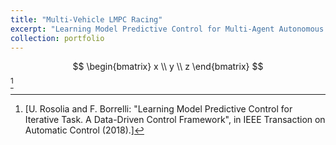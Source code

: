 ```yaml
---
title: "Multi-Vehicle LMPC Racing"
excerpt: "Learning Model Predictive Control for Multi-Agent Autonomous Racing <br/><img src='/images/LMPC_fpic.jpg'>"
collection: portfolio
---
```



$$ \begin{bmatrix} x \\ y \\ z \end{bmatrix} $$ [^fn1]

[^fn1]: [U. Rosolia and F. Borrelli: "Learning Model Predictive Control for Iterative Task. A Data-Driven Control Framework", in IEEE Transaction on Automatic Control (2018).]